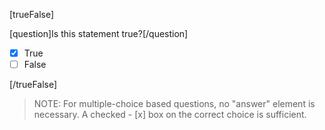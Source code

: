 <!-- Example True/False Component -->
[trueFalse]

[question]Is this statement true?[/question]

- [x] True
- [ ] False

[/trueFalse]

<!-- End Example True/False Component -->
>NOTE: For multiple-choice based questions, no "answer" element is necessary. A checked - [x] box on the correct choice is sufficient. 